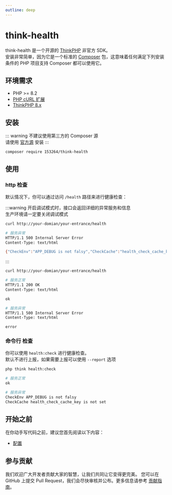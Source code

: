 ```yaml
---
outline: deep
---
```


# think-health

think-health 是一个开源的 [ThinkPHP](https://www.thinkphp.cn/) 非官方 SDK。<br/>
安装非常简单，因为它是一个标准的 [Composer](https://getcomposer.org/) 包，这意味着任何满足下列安装条件的 PHP 项目支持 Composer 都可以使用它。

## 环境需求

- PHP >= 8.2
- [PHP cURL 扩展](http://php.net/manual/en/book.curl.php)
- [ThinkPHP 8.x](https://doc.thinkphp.cn/v8_0/preface.html)

## 安装

::: warning
不建议使用第三方的 Composer 源<br/>
请使用 [官方源](https://packagist.org/) 安装
:::

```shell:no-line-numbers
composer require 153264/think-health
```

## 使用

### http 检查

默认情况下，你可以通过访问 `/health` 路径来进行健康检查：

:::warning
开启调试模式时，接口会返回详细的异常服务和信息<br/>
生产环境请一定要关闭调试模式

```bash
curl http://your-domian/your-entrance/health

# 服务异常
HTTP/1.1 500 Internal Server Error
Content-Type: text/html

{"CheckEnv":"APP_DEBUG is not falsy","CheckCache":"health_check_cache_key is not set"}
```

:::

```bash
curl http://your-domian/your-entrance/health

# 服务正常
HTTP/1.1 200 OK
Content-Type: text/html

ok

# 服务异常
HTTP/1.1 500 Internal Server Error
Content-Type: text/html

error
```

### 命令行 检查

你可以使用 `health:check` 进行健康检查。<br/>
默认不进行上报，如果需要上报可以使用 `--report` 选项

```bash
php think health:check

# 服务正常
ok

# 服务异常
CheckEnv APP_DEBUG is not falsy
CheckCache health_check_cache_key is not set
```

## 开始之前

在你动手写代码之前，建议您首先阅读以下内容：

- [配置](./config.md)

## 参与贡献

我们欢迎广大开发者贡献大家的智慧，让我们共同让它变得更完美。
您可以在 GitHub 上提交 Pull Request，我们会尽快审核并公布。更多信息请参考 [贡献指南](/contributing.md)。
